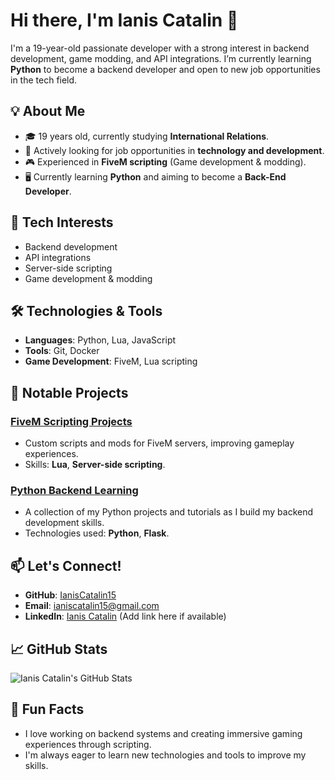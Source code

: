 
# Hi there, I'm Ianis Catalin 👋

I'm a 19-year-old passionate developer with a strong interest in backend development, game modding, and API integrations. I’m currently learning **Python** to become a backend developer and open to new job opportunities in the tech field.

## 💡 About Me
- 🎓 19 years old, currently studying **International Relations**.
- 💼 Actively looking for job opportunities in **technology and development**.
- 🎮 Experienced in **FiveM scripting** (Game development & modding).
- 🖥️ Currently learning **Python** and aiming to become a **Back-End Developer**.
  
## 🚀 Tech Interests
- Backend development
- API integrations
- Server-side scripting
- Game development & modding

## 🛠️ Technologies & Tools
- **Languages**: Python, Lua, JavaScript
- **Tools**: Git, Docker
- **Game Development**: FiveM, Lua scripting

## 🌟 Notable Projects

### [**FiveM Scripting Projects**](https://github.com/IanisCatalin15/FiveM-Scripting)
- Custom scripts and mods for FiveM servers, improving gameplay experiences.
- Skills: **Lua**, **Server-side scripting**.

### [**Python Backend Learning**](https://github.com/IanisCatalin15/Python-Backend)
- A collection of my Python projects and tutorials as I build my backend development skills.
- Technologies used: **Python**, **Flask**.

## 📫 Let's Connect!
- **GitHub**: [IanisCatalin15](https://github.com/IanisCatalin15)
- **Email**: [ianiscatalin15@gmail.com](mailto:ianiscatalin15@gmail.com)
- **LinkedIn**: [Ianis Catalin](https://www.linkedin.com/in/ianiscatalin/) (Add link here if available)

## 📈 GitHub Stats
![Ianis Catalin's GitHub Stats](https://github-readme-stats.vercel.app/api?username=IanisCatalin15&show_icons=true&theme=radical)

## 💬 Fun Facts
- I love working on backend systems and creating immersive gaming experiences through scripting.
- I'm always eager to learn new technologies and tools to improve my skills.


